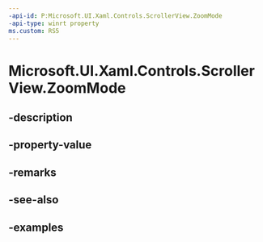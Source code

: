 ```yaml
---
-api-id: P:Microsoft.UI.Xaml.Controls.ScrollerView.ZoomMode
-api-type: winrt property
ms.custom: RS5
---
```


<!-- Property syntax.
public ScrollerZoomMode ZoomMode { get;  set; }
-->

# Microsoft.UI.Xaml.Controls.ScrollerView.ZoomMode

## -description

## -property-value

## -remarks

## -see-also

## -examples

